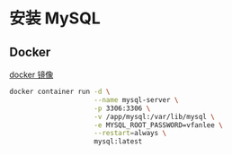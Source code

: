 # 安装 MySQL

## Docker

[docker 镜像](https://hub.docker.com/_/mysql)

```sh
docker container run -d \
                     --name mysql-server \
                     -p 3306:3306 \
                     -v /app/mysql:/var/lib/mysql \
                     -e MYSQL_ROOT_PASSWORD=vfanlee \
                     --restart=always \
                     mysql:latest
```
